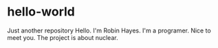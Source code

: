 # hello-world
Just another repository
Hello. I'm Robin Hayes. I'm a programer. Nice to meet you.
The project is about nuclear.
